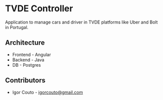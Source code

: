 # TVDE Controller

Application to manage cars and driver in TVDE platforms like Uber and Bolt in Portugal.

## Architecture

- Frontend - Angular
- Backend - Java
- DB - Postgres

## Contributors

- Igor Couto - igorcouto@gmail.com
